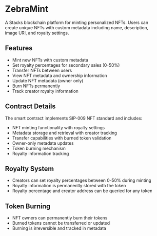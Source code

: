 # ZebraMint

A Stacks blockchain platform for minting personalized NFTs. Users can create unique NFTs with custom metadata including name, description, image URI, and royalty settings.

## Features
- Mint new NFTs with custom metadata
- Set royalty percentages for secondary sales (0-50%)
- Transfer NFTs between users
- View NFT metadata and ownership information
- Update NFT metadata (owner only)
- Burn NFTs permanently
- Track creator royalty information

## Contract Details
The smart contract implements SIP-009 NFT standard and includes:
- NFT minting functionality with royalty settings
- Metadata storage and retrieval with creator tracking
- Transfer capabilities with burned token validation
- Owner-only metadata updates
- Token burning mechanism
- Royalty information tracking

## Royalty System
- Creators can set royalty percentages between 0-50% during minting
- Royalty information is permanently stored with the token
- Royalty percentage and creator address can be queried for any token

## Token Burning
- NFT owners can permanently burn their tokens
- Burned tokens cannot be transferred or updated
- Burning is irreversible and tracked in metadata
